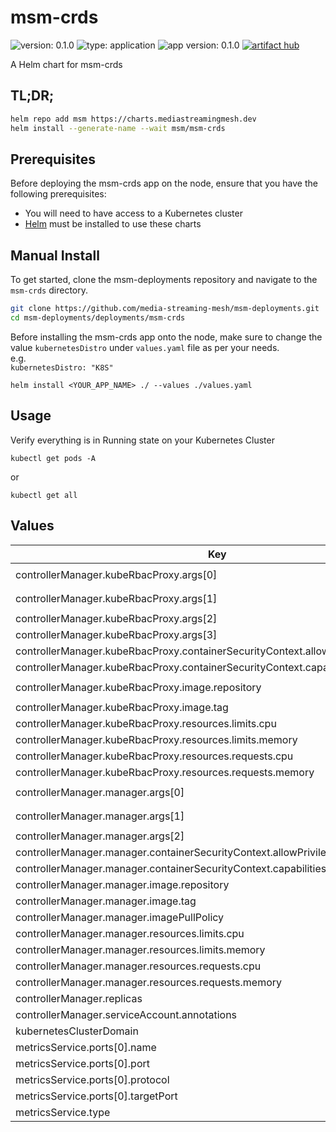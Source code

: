 # msm-crds

![version: 0.1.0](https://img.shields.io/badge/version-0.1.0-informational?style=flat-square) ![type: application](https://img.shields.io/badge/type-application-informational?style=flat-square) ![app version: 0.1.0](https://img.shields.io/badge/app%20version-0.1.0-informational?style=flat-square)  [![artifact hub](https://img.shields.io/badge/artifact%20hub-msm--crds-informational?style=flat-square)](https://artifacthub.io/packages/helm/media-streaming-mesh/msm-crds)

A Helm chart for msm-crds

## TL;DR;

```bash
helm repo add msm https://charts.mediastreamingmesh.dev
helm install --generate-name --wait msm/msm-crds
```

## Prerequisites

Before deploying the msm-crds app on the node, ensure that you have the following prerequisites:

* You will need to have access to a Kubernetes cluster<br>
* [Helm](https://helm.sh) must be installed to use these charts<br>

## Manual Install

To get started, clone the msm-deployments repository and navigate to the ```msm-crds``` directory.

```sh
git clone https://github.com/media-streaming-mesh/msm-deployments.git
cd msm-deployments/deployments/msm-crds
```

Before installing the msm-crds  app onto the node, make sure to change the value ```kubernetesDistro``` under ```values.yaml``` file as per your needs. <br>
e.g. <br>
```kubernetesDistro: "K8S"```

```helm install <YOUR_APP_NAME> ./ --values ./values.yaml```

## Usage
Verify everything is in Running state on your Kubernetes Cluster

```kubectl get pods -A```

or

```kubectl get all```

## Values

| Key | Type | Default | Description |
|-----|------|---------|-------------|
| controllerManager.kubeRbacProxy.args[0] | string | `"--secure-listen-address=0.0.0.0:8443"` |  |
| controllerManager.kubeRbacProxy.args[1] | string | `"--upstream=http://127.0.0.1:8080/"` |  |
| controllerManager.kubeRbacProxy.args[2] | string | `"--logtostderr=true"` |  |
| controllerManager.kubeRbacProxy.args[3] | string | `"--v=0"` |  |
| controllerManager.kubeRbacProxy.containerSecurityContext.allowPrivilegeEscalation | bool | `false` |  |
| controllerManager.kubeRbacProxy.containerSecurityContext.capabilities.drop[0] | string | `"ALL"` |  |
| controllerManager.kubeRbacProxy.image.repository | string | `"gcr.io/kubebuilder/kube-rbac-proxy"` |  |
| controllerManager.kubeRbacProxy.image.tag | string | `"v0.14.1"` |  |
| controllerManager.kubeRbacProxy.resources.limits.cpu | string | `"500m"` |  |
| controllerManager.kubeRbacProxy.resources.limits.memory | string | `"128Mi"` |  |
| controllerManager.kubeRbacProxy.resources.requests.cpu | string | `"5m"` |  |
| controllerManager.kubeRbacProxy.resources.requests.memory | string | `"64Mi"` |  |
| controllerManager.manager.args[0] | string | `"--health-probe-bind-address=:8081"` |  |
| controllerManager.manager.args[1] | string | `"--metrics-bind-address=127.0.0.1:8080"` |  |
| controllerManager.manager.args[2] | string | `"--leader-elect"` |  |
| controllerManager.manager.containerSecurityContext.allowPrivilegeEscalation | bool | `false` |  |
| controllerManager.manager.containerSecurityContext.capabilities.drop[0] | string | `"ALL"` |  |
| controllerManager.manager.image.repository | string | `"ciscolabs/msm-nc"` |  |
| controllerManager.manager.image.tag | string | `"07102023"` |  |
| controllerManager.manager.imagePullPolicy | string | `"IfNotPresent"` |  |
| controllerManager.manager.resources.limits.cpu | string | `"500m"` |  |
| controllerManager.manager.resources.limits.memory | string | `"128Mi"` |  |
| controllerManager.manager.resources.requests.cpu | string | `"10m"` |  |
| controllerManager.manager.resources.requests.memory | string | `"64Mi"` |  |
| controllerManager.replicas | int | `1` |  |
| controllerManager.serviceAccount.annotations | object | `{}` |  |
| kubernetesClusterDomain | string | `"cluster.local"` |  |
| metricsService.ports[0].name | string | `"https"` |  |
| metricsService.ports[0].port | int | `8443` |  |
| metricsService.ports[0].protocol | string | `"TCP"` |  |
| metricsService.ports[0].targetPort | string | `"https"` |  |
| metricsService.type | string | `"ClusterIP"` |  |

